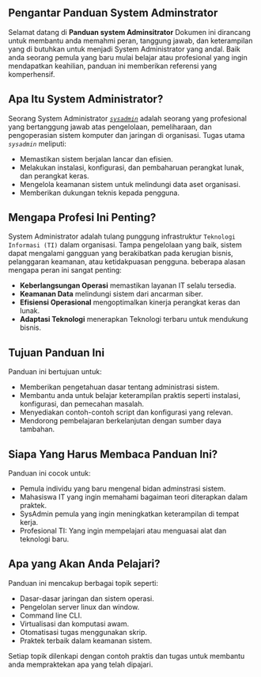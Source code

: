 ## Pengantar Panduan System Adminstrator

Selamat datang di **Panduan system Adminsitrator** Dokumen ini dirancang untuk membantu anda memahmi peran, tanggung jawab, dan keterampilan yang di butuhkan untuk menjadi System Administrator yang andal. Baik anda seorang pemula yang baru mulai belajar atau profesional yang ingin mendapatkan keahilian, panduan ini memberikan referensi yang komperhensif.

## Apa Itu System Administrator?
Seorang System Administrator [*`sysadmin`*][def] adalah seorang yang profesional yang bertanggung jawab atas pengelolaan, pemeliharaan, dan pengoperasian sistem komputer dan jaringan di organisasi. Tugas utama *`sysadmin`* meliputi: 

- Memastikan sistem berjalan lancar dan efisien.
- Melakukan instalasi, konfigurasi, dan pembaharuan perangkat lunak, dan perangkat keras.
- Mengelola keamanan sistem untuk melindungi data aset organisasi.
- Memberikan dukungan teknis kepada pengguna.
  
## Mengapa Profesi Ini Penting?
System Administrator adalah tulang punggung infrastruktur `Teknologi Informasi (TI)` dalam organisasi. Tampa pengelolaan yang baik, sistem dapat mengalami gangguan yang berakibatkan pada kerugian bisnis, pelanggaran keamanan, atau ketidakpuasan pengguna.
beberapa alasan mengapa peran ini sangat penting:

- **Keberlangsungan Operasi** memastikan layanan IT selalu tersedia.
- **Keamanan Data** melindungi sistem dari ancarman siber.
- **Efisiensi Operasional** mengoptimalkan kinerja perangkat keras dan lunak.
- **Adaptasi Teknologi** menerapkan Teknologi terbaru untuk mendukung bisnis.

## Tujuan Panduan Ini
Panduan ini bertujuan untuk:
- Memberikan pengetahuan dasar tentang administrasi sistem.
- Membantu anda untuk belajar keterampilan praktis seperti instalasi, konfigurasi, dan pemecahan masalah.
- Menyediakan contoh-contoh script dan konfigurasi yang relevan.
- Mendorong pembelajaran berkelanjutan dengan sumber daya tambahan.
   
## Siapa Yang Harus Membaca Panduan Ini?
Panduan ini cocok untuk:
- Pemula individu yang baru mengenal bidan adminstrasi sistem.
- Mahasiswa IT yang ingin memahami bagaiman teori diterapkan dalam praktek.
- SysAdmin pemula yang ingin meningkatkan keterampilan di tempat kerja.
- Profesional TI: Yang ingin mempelajari atau menguasai alat dan teknologi baru.
  
## Apa yang Akan Anda Pelajari?
Panduan ini mencakup berbagai topik seperti: 
- Dasar-dasar jaringan dan sistem operasi.
- Pengelolan server linux dan window. 
- Command line CLI.
- Virtualisasi dan komputasi awam.
- Otomatisasi tugas menggunakan skrip.
- Praktek terbaik dalam keamanan sistem.

Setiap topik dilenkapi dengan contoh praktis dan tugas untuk membantu anda mempraktekan apa yang telah dipajari.

[def]: https://en-m-wikipedia-org.translate.goog/wiki/System_administrator?_x_tr_sl=en&_x_tr_tl=id&_x_tr_hl=id&_x_tr_pto=tc